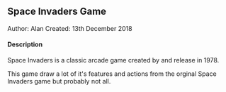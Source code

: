 ## Space Invaders Game

Author: Alan
Created: 13th December 2018

#### Description

Space Invaders is a classic arcade game created by <a href="https://en.wikipedia.org/wiki/Tomohiro_Nishikado"></a> and release in 1978.

This game draw a lot of it's features and actions from the orginal Space Invaders game but probably not all.

